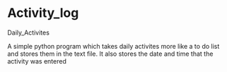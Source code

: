 # Activity_log
Daily_Activites

A simple python program which takes daily activites more like a to do list and stores them in the text file.
It also stores the date and time that the activity was entered
